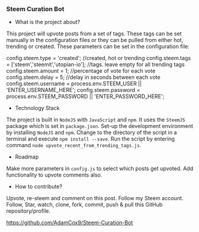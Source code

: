 ### Steem Curation Bot
- What is the project about?

This project will upvote posts from a set of tags. These tags can be set manually in the configuration files or they can be pulled from either hot, trending or created. These parameters can be set in the configuration file:

config.steem.type =  'created'; //created, hot or trending
config.steem.tags =  ['steem','steemit','utopian-io']; //tags. leave empty for all trending tags
config.steem.amount = 1; //percentage of vote for each vote
config.steem.delay = 5; //delay in seconds between each vote
config.steem.username = process.env.STEEM_USER || 'ENTER_USERNAME_HERE';
config.steem.password =  process.env.STEEM_PASSWORD || 'ENTER_PASSWORD_HERE';

- Technology Stack

The project is built in `NodeJS` with `JavaScript` and `npm`. It uses the `SteemJS` package which is set in `package.json`. Set-up the development environment by installing `NodeJS` and `npm`. Change to the directory of the script in a terminal and execute `npm install --save`. Run the script by entering command `node upvote_recent_from_trending_tags.js`.

- Roadmap

Make more parameters in `config.js` to select which posts get upvoted.
Add functionality to upvote comments also.

- How to contribute?

Upvote, re-steem and comment on this post. Follow my Steem account. Follow, Star, watch, clone, fork, commit, push & pull this GitHub repository/profile.

https://github.com/AdamCox9/Steem-Curation-Bot
